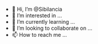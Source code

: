 - 👋 Hi, I’m @Sibilancia
- 👀 I’m interested in ...
- 🌱 I’m currently learning ...
- 💞️ I’m looking to collaborate on ...
- 📫 How to reach me ...

<!---
Sibilancia/Sibilancia is a ✨ special ✨ repository because its `README.md` (this file) appears on your GitHub profile.
You can click the Preview link to take a look at your changes.
--->
